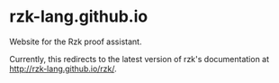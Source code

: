 # rzk-lang.github.io

Website for the Rzk proof assistant.

Currently, this redirects to the latest version of rzk's documentation at <http://rzk-lang.github.io/rzk/>.
